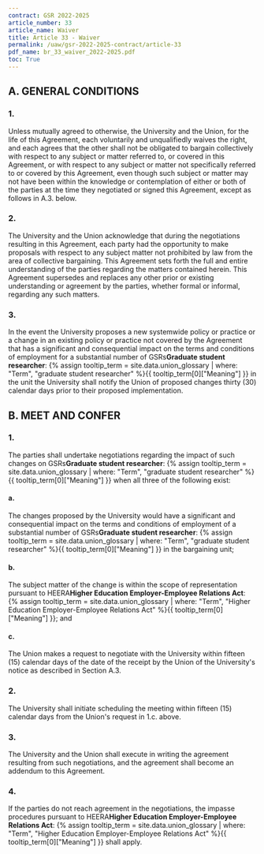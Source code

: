 ```yaml
---
contract: GSR 2022-2025
article_number: 33
article_name: Waiver 
title: Article 33 - Waiver 
permalink: /uaw/gsr-2022-2025-contract/article-33
pdf_name: br_33_waiver_2022-2025.pdf
toc: True
---
```



<div class="lvl2"><h2>A. GENERAL CONDITIONS</h2>

<div class="lvl3"><h3 class="inline-header">1.</h3> Unless mutually agreed to otherwise, the University and the Union, for the life of this Agreement, each voluntarily and unqualifiedly waives the right, and each agrees that the other shall not be obligated to bargain collectively with respect to any subject or matter referred to, or covered in this Agreement, or with respect to any subject or matter not specifically referred to or covered by this Agreement, even though such subject or matter may not have been within the knowledge or contemplation of either or both of the parties at the time they negotiated or signed this Agreement, except as follows in A.3. below.
</div><!-- End of level 3: 1.-->
<div class="lvl3"><h3 class="inline-header">2.</h3> The University and the Union acknowledge that during the negotiations resulting in this Agreement, each party had the opportunity to make proposals with respect to any subject matter not prohibited by law from the area of collective bargaining. This Agreement sets forth the full and entire understanding of the parties regarding the matters contained herein. This Agreement supersedes and replaces any other prior or existing understanding or agreement by the parties, whether formal or informal, regarding any such matters.
</div><!-- End of level 3: 2.-->
<div class="lvl3"><h3 class="inline-header">3.</h3> In the event the University proposes a new systemwide policy or practice or a change in an existing policy or practice not covered by the Agreement that has a significant and consequential impact on the terms and conditions of employment for a substantial number of <span class="tooltip">GSRs<span class="tooltip-text"><b>Graduate student researcher</b>: {% assign tooltip_term = site.data.union_glossary | where: "Term", "graduate student researcher" %}{{ tooltip_term[0]["Meaning"] }}</span></span> in the unit the University shall notify the Union of proposed changes thirty (30) calendar days prior to their proposed implementation.

</div><!-- End of level 2: A. GENERAL CONDITIONS-->
</div><!-- End of level 3: 3.-->
<div class="lvl2"><h2>B. MEET AND CONFER</h2>

<div class="lvl3"><h3 class="inline-header">1.</h3> The parties shall undertake negotiations regarding the impact of such changes on <span class="tooltip">GSRs<span class="tooltip-text"><b>Graduate student researcher</b>: {% assign tooltip_term = site.data.union_glossary | where: "Term", "graduate student researcher" %}{{ tooltip_term[0]["Meaning"] }}</span></span> when all three of the following exist:
<div class="lvl4"><h4 class="inline-header">a.</h4> The changes proposed by the University would have a significant and consequential impact on the terms and conditions of employment of a substantial number of <span class="tooltip">GSRs<span class="tooltip-text"><b>Graduate student researcher</b>: {% assign tooltip_term = site.data.union_glossary | where: "Term", "graduate student researcher" %}{{ tooltip_term[0]["Meaning"] }}</span></span> in the bargaining unit;
</div><!-- End of level 4: a.-->
<div class="lvl4"><h4 class="inline-header">b.</h4> The subject matter of the change is within the scope of representation pursuant to <span class="tooltip">HEERA<span class="tooltip-text"><b>Higher Education Employer-Employee Relations Act</b>: {% assign tooltip_term = site.data.union_glossary | where: "Term", "Higher Education Employer-Employee Relations Act" %}{{ tooltip_term[0]["Meaning"] }}</span></span>; and
</div><!-- End of level 4: b.-->
<div class="lvl4"><h4 class="inline-header">c.</h4> The Union makes a request to negotiate with the University within fifteen (15) calendar days of the date of the receipt by the Union of the University's notice as described in Section A.3.
</div><!-- End of level 3: 1.-->
</div><!-- End of level 4: c.-->
<div class="lvl3"><h3 class="inline-header">2.</h3> The University shall initiate scheduling the meeting within fifteen (15) calendar days from the Union's request in 1.c. above.
</div><!-- End of level 3: 2.-->
<div class="lvl3"><h3 class="inline-header">3.</h3> The University and the Union shall execute in writing the agreement resulting from such negotiations, and the agreement shall become an addendum to this Agreement.
</div><!-- End of level 3: 3.-->
<div class="lvl3"><h3 class="inline-header">4.</h3> If the parties do not reach agreement in the negotiations, the impasse procedures pursuant to <span class="tooltip">HEERA<span class="tooltip-text"><b>Higher Education Employer-Employee Relations Act</b>: {% assign tooltip_term = site.data.union_glossary | where: "Term", "Higher Education Employer-Employee Relations Act" %}{{ tooltip_term[0]["Meaning"] }}</span></span> shall apply.
</div><!-- End of level 2: B. MEET AND CONFER-->
</div><!-- End of level 3: 4.-->
